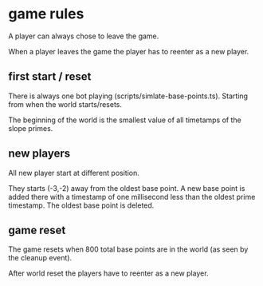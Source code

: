 # game rules

A player can always chose to leave the game.

When a player leaves the game the player has to reenter as a new player.

## first start / reset

There is always one bot playing (scripts/simlate-base-points.ts). Starting from when the world starts/resets.

The beginning of the world is the smallest value of all timetamps of the slope primes.

## new players

All new player start at different position.

They starts (-3,-2) away from the oldest base point. A new base point is added there with a timestamp of one millisecond less than the oldest prime timestamp. The oldest base point is deleted.

## game reset

The game resets when 800 total base points are in the world (as seen by the cleanup event).

After world reset the players have to reenter as a new player.